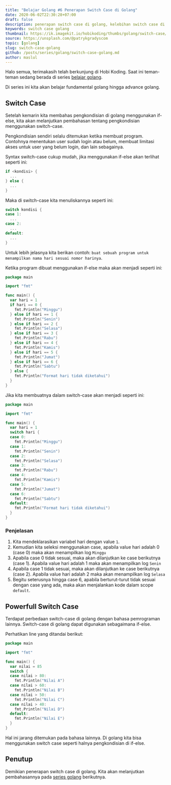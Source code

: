 ```yaml
---
title: "Belajar Golang #6 Penerapan Switch Case di Golang"
date: 2020-06-02T22:30:28+07:00
draft: false
description: penerapan switch case di golang, kelebihan switch case di golang, pengkondisian di golang menggunakan switch case, switch case golang
keywords: switch case golang
thumbnail: https://ik.imagekit.io/hobikoding/thumbs/golang/switch-case/thumbs_g1y55ARRS.jpg
source: https://unsplash.com/@patrykgradyscom
topic: [golang]
slug: switch-case-golang
github: /posts/series/golang/switch-case-golang.md
author: maslul
---
```


Halo semua, terimakasih telah berkunjung di Hobi Koding. Saat ini teman-teman sedang berada di series [belajar golang](https://hobikoding.com/series/golang/).

Di series ini kita akan belajar fundamental golang hingga advance golang.

## Switch Case

Setelah kemarin kita membahas pengkondisian di golang menggunakan if-else, kita akan melanjutkan pembahasan tentang pengkondisian menggunakan switch-case.

Pengkondisian sendiri selalu ditemukan ketika membuat program. Contohnya menentukan user sudah login atau belum, membuat limitasi akses untuk user yang belum login, dan lain sebagainya.

Syntax switch-case cukup mudah, jika menggunakan if-else akan terlihat seperti ini:

```go
if <kondisi> {
  ...
} else {
  ...
}
```

Maka di switch-case kita menuliskannya seperti ini:

```go
switch kondisi {
case 1:
  ...
case 2:
  ...
default:
  ...
}
```

Untuk lebih jelasnya kita berikan contoh: `buat sebuah program untuk menampilkan nama hari sesuai nomor harinya`.

Ketika program dibuat menggunakan if-else maka akan menjadi seperti ini:

```go
package main

import "fmt"

func main() {
  var hari = 1
  if hari == 0 {
    fmt.Println("Minggu")
  } else if hari == 1 {
    fmt.Println("Senin")
  } else if hari == 2 {
    fmt.Println("Selasa")
  } else if hari == 3 {
    fmt.Println("Rabu")
  } else if hari == 4 {
    fmt.Println("Kamis")
  } else if hari == 5 {
    fmt.Println("Jumat")
  } else if hari == 6 {
    fmt.Println("Sabtu")
  } else {
    fmt.Println("Format hari tidak diketahui")
  }
}
```

Jika kita membuatnya dalam switch-case akan menjadi seperti ini:

```go
package main

import "fmt"

func main() {
  var hari = 1
  switch hari {
  case 0:
    fmt.Println("Minggu")
  case 1:
    fmt.Println("Senin")
  case 2:
    fmt.Println("Selasa")
  case 3:
    fmt.Println("Rabu")
  case 4:
    fmt.Println("Kamis")
  case 5:
    fmt.Println("Jumat")
  case 6:
    fmt.Println("Sabtu")
  default:
    fmt.Println("Format hari tidak diketahui")
  }
}
```

### Penjelasan

1. Kita mendeklarasikan variabel hari dengan value `1`.
1. Kemudian kita seleksi menggunakan case, apabila value hari adalah 0 (case 0) maka akan menampilkan log `Minggu`
1. Apabila case 0 tidak sesuai, maka akan dilanjutkan ke case berikutnya (case 1). Apabila value hari adalah 1 maka akan menampilkan log `Senin`
1. Apabila case 1 tidak sesuai, maka akan dilanjutkan ke case berikutnya (case 2). Apabila value hari adalah 2 maka akan menampilkan log `Selasa`
1. Begitu seterusnya hingga case 6, apabila berturut-turut tidak sesuai dengan case yang ada, maka akan menjalankan kode dalam scope `default`.

## Powerfull Switch Case

Terdapat perbedaan switch-case di golang dengan bahasa pemrograman lainnya. Switch-case di golang dapat digunakan sebagaimana if-else.

Perhatikan line yang ditandai berikut:

```go {hl_lines=[8,10,12,14]}
package main

import "fmt"

func main() {
  var nilai = 85
  switch {
  case nilai > 80:
    fmt.Println("Nilai A")
  case nilai > 60:
    fmt.Println("Nilai B")
  case nilai > 50:
    fmt.Println("Nilai C")
  case nilai > 40:
    fmt.Println("Nilai D")
  default:
    fmt.Println("Nilai E")
  }
}
```

Hal ini jarang ditemukan pada bahasa lainnya. Di golang kita bisa menggunakan switch case seperti halnya pengkondisian di if-else.

## Penutup

Demikian penerapan switch case di golang. Kita akan melanjutkan pembahasannya pada [series golang](https://hobikoding.com/series/golang/) berikutnya.
